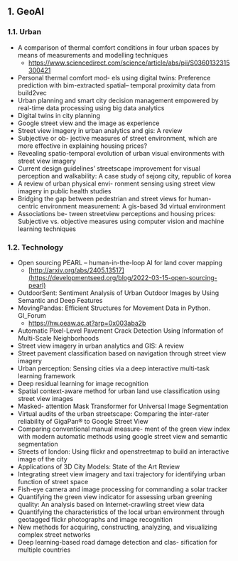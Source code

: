 ##  1. <a name='GeoAI'></a>GeoAI
###  1.1. <a name='Urban'></a>Urban
* A comparison of thermal comfort conditions in four urban spaces by means of measurements and modelling techniques 
  * https://www.sciencedirect.com/science/article/abs/pii/S0360132315300421
* Personal thermal comfort mod- els using digital twins: Preference prediction with bim-extracted spatial– temporal proximity data from build2vec
* Urban planning and smart city decision management empowered by real-time data processing using big data analytics
* Digital twins in city planning
* Google street view and the image as experience
* Street view imagery in urban analytics and gis: A review
* Subjective or ob- jective measures of street environment, which are more effective in explaining housing prices?
* Revealing spatio-temporal evolution of urban visual environments with street view imagery
* Current design guidelines’ streetscape improvement for visual perception and walkability: A case study of sejong city, republic of korea
* A review of urban physical envi- ronment sensing using street view imagery in public health studies
* Bridging the gap between pedestrian and street views for human-centric environment measurement: A gis-based 3d virtual environment
* Associations be- tween streetview perceptions and housing prices: Subjective vs. objective measures using computer vision and machine learning techniques


###  1.2. <a name='Technology'></a>Technology
* Open sourcing PEARL – human-in-the-loop AI for land cover mapping
  * [http://arxiv.org/abs/2405.13517](https://developmentseed.org/blog/2022-03-15-open-sourcing-pearl)
* OutdoorSent: Sentiment Analysis of Urban Outdoor Images by Using Semantic and Deep Features
* MovingPandas: Efficient Structures for Movement Data in Python. GI_Forum
  * https://hw.oeaw.ac.at?arp=0x003aba2b
* Automatic Pixel-Level Pavement Crack Detection Using Information of Multi-Scale Neighborhoods
* Street view imagery in urban analytics and GIS: A review
* Street pavement classification based on navigation through street view imagery
* Urban perception: Sensing cities via a deep interactive multi-task learning framework
* Deep residual learning for image recognition
* Spatial context-aware method for urban land use classification using street view images
* Masked- attention Mask Transformer for Universal Image Segmentation
* Virtual audits of the urban streetscape: Comparing the inter-rater reliability of GigaPan® to Google Street View
* Comparing conventional manual measure- ment of the green view index with modern automatic methods using google street view and semantic segmentation
* Streets of london: Using flickr and openstreetmap to build an interactive image of the city
* Applications of 3D City Models: State of the Art Review
* Integrating street view imagery and taxi trajectory for identifying urban function of street space
* Fish-eye camera and image processing for commanding a solar tracker
* Quantifying the green view indicator for assessing urban greening quality: An analysis based on Internet-crawling street view data
* Quantifying the characteristics of the local urban environment through geotagged flickr photographs and image recognition
* New methods for acquiring, constructing, analyzing, and visualizing complex street networks
* Deep learning-based road damage detection and clas- sification for multiple countries
